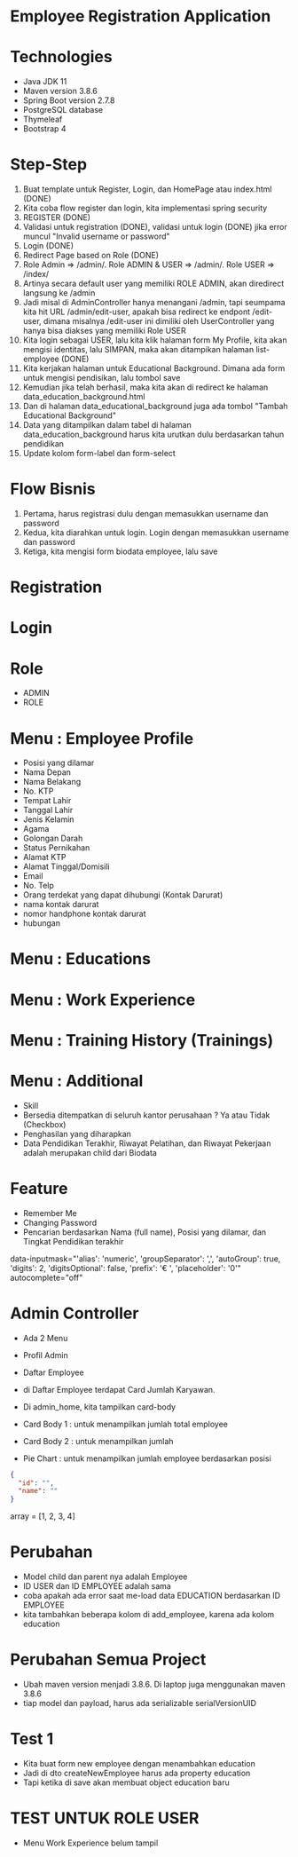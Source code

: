 # Employee Registration Application

# Technologies

- Java JDK 11
- Maven version 3.8.6
- Spring Boot version 2.7.8
- PostgreSQL database
- Thymeleaf
- Bootstrap 4

# Step-Step

1. Buat template untuk Register, Login, dan HomePage atau index.html (DONE)
2. Kita coba flow register dan login, kita implementasi spring security
3. REGISTER (DONE)
4. Validasi untuk registration (DONE), validasi untuk login (DONE) jika error muncul "Invalid username or password"
5. Login (DONE)
6. Redirect Page based on Role (DONE)
7. Role Admin => /admin/. Role ADMIN & USER => /admin/. Role USER => /index/
8. Artinya secara default user yang memiliki ROLE ADMIN, akan diredirect langsung ke /admin
9. Jadi misal di AdminController hanya menangani /admin, tapi seumpama kita hit URL /admin/edit-user, apakah bisa redirect ke endpont /edit-user, dimana misalnya /edit-user ini dimiliki oleh UserController yang hanya bisa diakses yang memiliki Role USER
10. Kita login sebagai USER, lalu kita klik halaman form My Profile, kita akan mengisi identitas, lalu SIMPAN, maka akan ditampikan halaman list-employee (DONE)
11. Kita kerjakan halaman untuk Educational Background. Dimana ada form untuk mengisi pendisikan, lalu tombol save
12. Kemudian jika telah berhasil, maka kita akan di redirect ke halaman data_education_background.html
13. Dan di halaman data_educational_background juga ada tombol "Tambah Educational Background"
14. Data yang ditampilkan dalam tabel di halaman data_education_background harus kita urutkan dulu berdasarkan tahun pendidikan
15. Update kolom form-label dan form-select


# Flow Bisnis

1. Pertama, harus registrasi dulu dengan memasukkan username dan password
2. Kedua, kita diarahkan untuk login. Login dengan memasukkan username dan password
3. Ketiga, kita mengisi form biodata employee, lalu save

# Registration

# Login

# Role 

- ADMIN
- ROLE

# Menu : Employee Profile 

- Posisi yang dilamar
- Nama Depan 
- Nama Belakang
- No. KTP
- Tempat Lahir
- Tanggal Lahir
- Jenis Kelamin
- Agama
- Golongan Darah
- Status Pernikahan
- Alamat KTP
- Alamat Tinggal/Domisili
- Email
- No. Telp
- Orang terdekat yang dapat dihubungi (Kontak Darurat)
- nama kontak darurat
- nomor handphone kontak darurat
- hubungan 

# Menu : Educations

# Menu : Work Experience

# Menu : Training History (Trainings)

# Menu : Additional

- Skill
- Bersedia ditempatkan di seluruh kantor perusahaan ? Ya atau Tidak (Checkbox)
- Penghasilan yang diharapkan
- Data Pendidikan Terakhir, Riwayat Pelatihan, dan Riwayat Pekerjaan adalah merupakan child dari Biodata

# Feature

- Remember Me
- Changing Password
- Pencarian berdasarkan Nama (full name), Posisi yang dilamar, dan Tingkat Pendidikan terakhir

data-inputmask="'alias': 'numeric', 'groupSeparator': ',', 'autoGroup': true, 'digits': 2, 'digitsOptional': false, 'prefix': '€ ', 'placeholder': '0'"
autocomplete="off"


# Admin Controller

- Ada 2 Menu
- Profil Admin
- Daftar Employee
- di Daftar Employee terdapat Card Jumlah Karyawan.

- Di admin_home, kita tampilkan card-body
- Card Body 1 : untuk menampilkan jumlah total employee
- Card Body 2 : untuk menampilkan jumlah 
- Pie Chart : untuk menampilkan jumlah employee berdasarkan posisi

```json
{
  "id": "",
  "name": ""
}
```

array = [1, 2, 3, 4]


# Perubahan
- Model child dan parent nya adalah Employee
- ID USER dan ID EMPLOYEE adalah sama
- coba apakah ada error saat me-load data EDUCATION berdasarkan ID EMPLOYEE
- kita tambahkan beberapa kolom di add_employee, karena ada kolom education

# Perubahan Semua Project
- Ubah maven version menjadi 3.8.6. Di laptop juga menggunakan maven 3.8.6
- tiap model dan payload, harus ada serializable serialVersionUID

# Test 1

- Kita buat form new employee dengan menambahkan education
- Jadi di dto createNewEmployee harus ada property education
- Tapi ketika di save akan membuat object education baru

# TEST UNTUK ROLE USER

- Menu Work Experience belum tampil